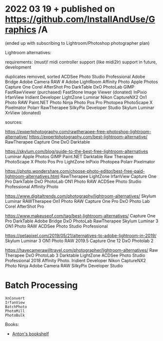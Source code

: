 # 2022 03 19  + published on https://github.com/InstallAndUse/Graphics /A


(ended up with subscribing to Lightroom/Photoshop photographer plan)

Lightroom alternatives:

requirements:
	(must)! midi controller support (like midi2lr)
	support in future, development

duplicates removed, sorted
	ACDSee Photo Studio Professional
	Adobe Bridge
	Adobe Camera RAW
    # Adobe LightRoom
	Affinity Photo
	Apple Photos
	Capture One
	Corel AfterShot Pro
	DarkTable
	DxO PhotoLab
	GIMP
    FastRawViewer (purchased)
    FastStone Image Viewer (donated)
	InPixio
	IrfanView
	Iridient Developer
	LightZone
	Luminar
	Nikon CaptureNX2
	On1 Photo RAW
	Paint.NET
	Photo Ninja
	Photo Pos Pro
	Photopea
	PhotoScape X
	Pixelmator
	Polarr
	RawTherapee
	SilkyPix Developer Studio
	Skylum Luminar
    XnView (donated)







sources:

https://expertphotography.com/rawtherapee-free-photoshop-lightroom-alternative/
https://expertphotography.com/best-lightroom-alternative/
	RawTherapee
	Capture One
	DxO
	Darktable

https://skylum.com/blog/guide-to-the-best-free-lightroom-alternatives
	Luminar
	Apple Photos
	GIMP
	Paint.NET
	Darktable
	Raw Therapee
	PhotoScape X
	Photo Pos Pro
	LightZone
	InPixio
	Photopea
	Polarr
	Pixelmator

https://photo.wondershare.com/choose-photo-editor/best-free-paid-lightroom-alternatives.html
	RawTherapee
	LightZone
	IrfanView
	Capture One Pro
	DarkTable
	DxO PhotoLab
	ON1 Photo RAW
	ACDSee Photo Studio Professional
	Affinity Photo

https://www.digitaltrends.com/photography/lightroom-alternatives/
	Skylum Luminar
	RAWTherapee
	On1 Photo RAW
	Capture One Pro
	DxO Photo Lab
	Corel AfterShot Pro

https://www.makeuseof.com/tag/best-lightroom-alternatives/
	Capture One Pro
	DarkTable
	Adobe Bridge
	DxO PhotoLab
	RawTherapee
	Skylum Luminar 3
	ON1 Photo RAW
	ACDSee Photo Studio Professional

https://petapixel.com/2019/05/21/alternatives-to-adobe-lightroom-in-2019/
	Skylum Luminar 3
	ON1 Photo RAW 2019.5
	Capture One 12
	DxO Photolab 2

https://havecamerawilltravel.com/photographer/lightroom-alternatives/
	Raw Therapee
	DxO PhotoLab 3
	Darktable
	LightZone
	ACDSee Photo Studio Professional 2018
	Affinity Photo.
	Iridient Developer
	Nikon CaptureNX2
	Photo Ninja
	Adobe Camera RAW
	SilkyPix Developer Studio



# Batch Processing
	XnConvert
	IrfanView
	BatchPhoto
	PhotoMill
	PhotoBulk



Books:
- [Anton's bookshelf](https://og2k.com/books/)

